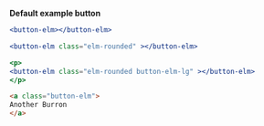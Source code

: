 **Default example button**

``` jsx
<button-elm></button-elm>
```

``` jsx
<button-elm class="elm-rounded" ></button-elm>
```

``` jsx
<p>
<button-elm class="elm-rounded button-elm-lg" ></button-elm>
</p>
```


``` html
<a class="button-elm">
Another Burron
</a>
```

